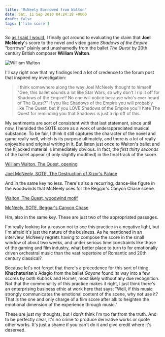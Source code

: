 ```yaml
---
title: 'McNeely Borrowed from Walton'
date: Sat, 11 Sep 2010 04:24:18 +0000
draft: false
tags: ['film score']
---
```


So [as I said I would](http://alexchao.com/2010/08/joel-mcneely-borrows-from-ravel/ "McNeely borrows from Ravel"), I finally got around to evaluating the claim that **Joel McNeely**'s score to the novel and video game _Shadows of the Empire_ "borrows" plainly and unashamedly from the ballet _The Quest_ by 20th century British composer **William Walton**.

![William Walton](https://alexchao-blog-media.s3.amazonaws.com/2021/07/b9071-walton.jpg "William Walton")

I'll say right now that my findings lend a lot of credence to the forum post that inspired my investigation:

> I think somewhere along the way Joel McNeely thought to himself "Gee, this ballet sounds a lot like Star Wars, so why don't I rip it off for Shadows of the Empire? No one will notice because who's ever heard of The Quest?" If you like Shadows of the Empire you will probably like The Quest, but if you LOVE Shadows of the Empire you'll hate The Quest for reminding you that Shadows is just a rip off of this.

My sentiments are sort of consistent with that last statement, since until now, I heralded the SOTE score as a work of underappreciated musical substance. To be fair, I think it still captures the character of the novel and game really well, which is its purpose ultimately, and there _is_ a lot of really enjoyable and original writing in it. But listen just once to Walton's ballet and the hijacked material is immediately obvious. In fact, the _first thirty seconds_ of the ballet appear (if only slightly modified) in the final track of the score.

[William Walton, The Quest, opening](https://alexchao-blog-media.s3.amazonaws.com/2021/07/a194f-walton-the_quest-opening.mp3)

[Joel McNeely, SOTE, The Destruction of Xizor's Palace](https://alexchao-blog-media.s3.amazonaws.com/2021/07/0154f-mcneely-sote-xizors_palace_2.mp3)

And in the same key no less. There's also a recurring, dance-like figure in the woodwinds that McNeely uses for the Beggar's Canyon Chase scene.

[Walton, The Quest, woodwind motif](https://alexchao-blog-media.s3.amazonaws.com/2021/07/b51a1-walton-the_quest-archimago.mp3)

[McNeely, SOTE, Beggar's Canyon Chase](https://alexchao-blog-media.s3.amazonaws.com/2021/07/2a7dd-mcneely-sote-beggars_canyon.mp3)

Hm, also in the same key. These are just two of the appropriated passages.

I'm really looking for a reason not to see this practice in a negative light, but I'm afraid it's just the nature of the business. As he mentioned in an interview, McNeely regrets having to compose the score in the small window of about two weeks, and under serious time constraints like those of the gaming and film industry, what better place to turn to for emotionally driven orchestral music than the vast repertoire of Romantic and 20th century classical?

Because let's not forget that there's a precedence for this sort of thing. **Khachaturian**'s Adagio from the ballet _Gayane_ found its way into a few scores by both Kubrick and Horner, most likely without any due recognition. Not that the commonality of this practice makes it right, I just think there's an enterprising business ethic at work here that says: "Well, if this music strongly communicates the emotional content of the scene, why not use it? That _is_ the one and only charge of a film score after all: to heighten the emotional dimension of the experience through music."

These are just my thoughts, but I don't think I'm too far from the truth. And to be perfectly clear, it's no crime to produce derivative works or quote other works. It's just a shame if you can't do it and give credit where it's deserved.
